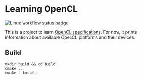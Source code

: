 # Learning OpenCL

![Linux workflow status badge](https://github.com/andreperezmaselco/learning-OpenCL/actions/workflows/linux.yml/badge.svg)

This is a project to learn [OpenCL specifications](https://www.khronos.org/registry/OpenCL). For now, it prints information about available OpenCL platforms and their devices.

## Build

```
mkdir build && cd build
cmake ..
cmake --build .
```
